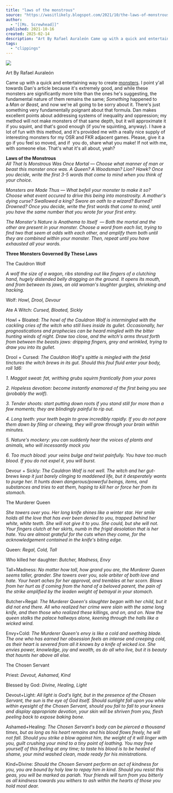 ```yaml
---
title: "laws of the monstrous"
source: "https://wasitlikely.blogspot.com/2021/10/the-laws-of-monstrous-procedure-for.html?m=1"
author:
  - "[[Ms. Screwhead]]"
published: 2021-10-16
created: 2025-02-14
description: "Art By Rafael Auraleón Came up with a quick and entertaining way to create  monsters . I point y'all towards Dan's article because it's extr..."
tags:
  - "clippings"
---
```

[![](https://i.pinimg.com/564x/3a/d0/77/3ad0778bfbf8892cfbc4d71dcfd96a27.jpg)](https://i.pinimg.com/564x/3a/d0/77/3ad0778bfbf8892cfbc4d71dcfd96a27.jpg)

Art By Rafael Auraleón

Came up with a quick and entertaining way to create [monsters](https://throneofsalt.blogspot.com/2020/08/d-doesnt-understand-what-monsters-are.html). I point y'all towards Dan's article because it's extremely good, and while these monsters are significantly more trite than the ones he's suggesting, the fundamental nature of them remains the same; *Something* happened to a *Man or Beast,* and now we're all going to be sorry about it. There's just something very fundamentally poignant about that formula. Dan makes excellent points about addressing systems of inequality and oppression; my method will not make monsters of that same depth, but it will approximate it if you squint, and that's good enough (if you're squinting, anyway). I have a lot of fun with this method, and it's provided me with a really nice supply of interesting monsters for my OSR and FKR adjacent games. Please, give it a go if you feel so moved, and if  you do, share what you make! If not with me, with someone else. That's what it's all about, yeah?

**Laws of the Monstrous**  
*All That Is Monstrous Was Once Mortal* — *Choose what manner of man or beast this monster once was. A Queen? A Woodsman? Lion? Hawk? Once you decide, write the first 3-5 words that come to mind when you think of your choice.* 

*Monsters are Made Thus* — *What befell your monster to make it so? Choose what event occured to drive this being into monstrosity. A mother's dying curse? Swallowed a king? Swore an oath to a wizard? Burned? Drowned? Once you decide, write the first words that come to mind, until you have the same number that you wrote for your first entry.* 

*The Monster's Nature is Anathema to Itself*  — *Both the mortal and the other are present in your monster. Choose a word from each list, trying to find two that seem at odds with each other, and amplify them both until they are combined within your monster. Then, repeat until you have exhausted all your words.* 

**Three Monsters Governed By These Laws**

The Cauldron Wolf

*A wolf the size of a wagon, ribs standing out like fingers of a clutching hand, hugely distended belly dragging on the ground. It opens its mouth, and from between its jaws, an old woman's laughter gurgles, shrieking and hacking.*

Wolf: *Howl,* *Drool,* *Devour*

Ate A Witch: *Cursed, Bloated, Sickly*

Howl + Bloated: *The howl of the Cauldron Wolf is intermingled with the cackling cries of the witch who still lives inside its gullet. Occasionally, her prognostications and prophecies can be heard mingled with the bitter hunting winds of night. Draw too close, and the witch's arms thrust forth from between the beasts jaws: dripping fingers, grey and wrinkled, trying to draw you into its gullet.* 

Drool + Cursed: *The Cauldron Wolf's spittle is mingled with the fetid tinctures the witch brews in its gut. Should this foul fluid enter your body, roll 1d6:*

*1\. Maggot sweat: fat, writhing grubs squirm frantically from your pores*

*2\. Hopeless devotion: become instantly enamored of the first being you see (probably the wolf).*

*3\. Tender shoots: start putting down roots if you stand still for more than a few moments; they are blindingly painful to rip out.* 

*4\. Long teeth: your teeth begin to grow incredibly rapidly. If you do not pare them down by filing or chewing, they will grow through your brain within minutes.* 

*5\. Nature's mockery: you can suddenly hear the voices of plants and animals, who will incessantly mock you*

*6\. Too much blood: your veins bulge and twist painfully. You have too much blood. If you do not expel it, you will burst.* 

Devour + Sickly: *The Cauldron Wolf is not well. The witch and her gut-brews keep it just barely clinging to maddened life, but it desperately wants to purge her. It hunts down dangerous/powerful beings, items, and substances and tries to eat them, hoping to kill her or force her from its stomach.* 

The Murderer Queen

*She towers over you. Her long knife shines like a winter star. Her smile holds all the love that has ever been denied to you, trapped behind her white, white teeth. She will not give it to you. She could, but she will not. Your fingers clutch at her skirts, numb in the frigid desolation that is her hate. You are almost grateful for the cuts when they come, for the acknowledgement contained in the knife's biting edge.* 

Queen: *Regal, Cold, Tall*

Who killed her daughter: *Butcher, Madness, Envy*

Tall+Madness: *No matter how tall, how grand you are, the Murderer Queen seems taller, grander. She towers over you, sole arbiter of both love and hate. Your heart aches for her approval, and trembles at her scorn. Blows from her hurt as if coming from the hand of a beloved parent, the pain of the strike amplified by the leaden weight of betrayal in your stomach.* 

Butcher+Regal: *The Murderer Queen's slaughter began with her child, but it did not end there. All who realized her crime were slain with the same long knife, and then those who realized these killings, and on, and on. Now the queen stalks the palace hallways alone, keening through the halls like a wicked wind.*  

Envy+Cold: *The Murderer Queen's envy is like a cold and seething blade. The one who has earned her obsession feels an intense and creeping cold, as their heart is severed from all it knows by a knife of wicked ice. She envies power, knowledge, joy and wealth, as do all who live, but it is beauty that haunts her above all else.*

The Chosen Servant

Priest: *Devout, Ashamed, Kind*

Blessed by God: *Divine, Healing, Light*

Devout+Light: *All light is God's light, but in the presence of the Chosen Servant, the sun is the eye of God itself. Should sunlight fall upon you while within eyesight of the Chosen Servant, should you fail to fall to your knees and display appropriate devotion, your skin will be shriven from you, flesh peeling back to expose baking bone.* 

Ashamed+Healing: *The Chosen Servant's body can be pierced a thousand times, but as long as his heart remains and his blood flows freely, he will not fall. Should you strike a blow against him, the weight of it will linger with you, guilt crushing your mind to a tiny point of loathing. You may free yourself of this feeling at any time; to taste his blood is to be healed of shame, your mind washed clean, made ready for his ministrations.* 

Kind+Divine: *Should the Chosen Servant perform an act of kindness for you, you are bound by holy law to repay him in kind. Should you resist this geas, you will be marked as pariah. Your friends will turn from you bitterly as all kindness towards you withers to ash within the hearts of those you hold most dear.*